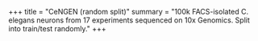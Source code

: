 +++
title = "CeNGEN (random split)"
summary = "100k FACS-isolated C. elegans neurons from 17 experiments sequenced on 10x Genomics. Split into train/test randomly."
+++
